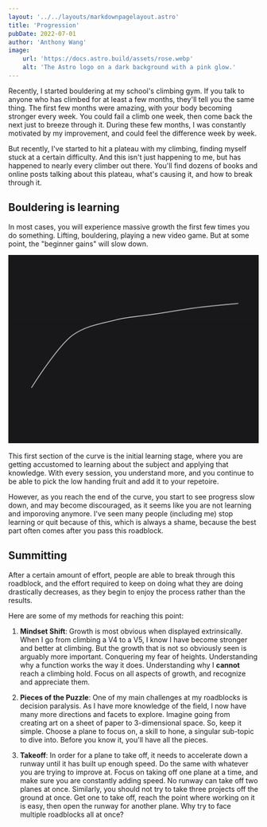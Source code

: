 ```yaml
---
layout: '../../layouts/markdownpagelayout.astro'
title: 'Progression'
pubDate: 2022-07-01
author: 'Anthony Wang'
image:
    url: 'https://docs.astro.build/assets/rose.webp'
    alt: 'The Astro logo on a dark background with a pink glow.'
---
```


Recently, I started bouldering at my school's climbing gym. If you talk to anyone who has climbed for at least a few months, they'll tell you the same thing. The first few months were amazing, with your body becoming stronger every week. You could fail a climb one week, then come back the next just to breeze through it. During these few months, I was constantly motivated by my improvement, and could feel the difference week by week.


But recently, I've started to hit a plateau with my climbing, finding myself stuck at a certain difficulty. And this isn't just happening to me, but has happened to nearly every climber out there. You'll find dozens of books and online posts talking about this plateau, what's causing it, and how to break through it.

## Bouldering is learning

In most cases, you will experience massive growth the first few times you do something. Lifting, bouldering, playing a new video game. But at some point, the "beginner gains" will slow down.

![Graph of the Learning Curve](../../assets/LearningCurve.png)

This first section of the curve is the initial learning stage, where you are getting accustomed to learning about the subject and applying that knowledge. With every session, you understand more, and you continue to be able to pick the low handing fruit and add it to your repetoire.

However, as you reach the end of the curve, you start to see progress slow down, and may become discouraged, as it seems like you are not learning and imporoving anymore. I've seen many people (including me) stop learning or quit because of this, which is always a shame, because the best part often comes after you pass this roadblock.

## Summitting

After a certain amount of effort, people are able to break through this roadblock, and the effort required to keep on doing what they are doing drastically decreases, as they begin to enjoy the process rather than the results.

Here are some of my methods for reaching this point:

1. **Mindset Shift**: Growth is most obvious when displayed extrinsically. When I go from climbing a V4 to a V5, I know I have become stronger and better at climbing. But the growth that is not so obviously seen is arguably more important. Conquering my fear of heights. Understanding why a function works the way it does. Understanding why I **cannot** reach a climbing hold. Focus on all aspects of growth, and recognize and appreciate them.

2. **Pieces of the Puzzle**: One of my main challenges at my roadblocks is decision paralysis. As I have more knowledge of the field, I now have many more directions and facets to explore. Imagine going from creating art on a sheet of paper to 3-dimensional space. So, keep it simple. Choose a plane to focus on, a skill to hone, a singular sub-topic to dive into. Before you know it, you'll have all the pieces.

3. **Takeoff**: In order for a plane to take off, it needs to accelerate down a runway until it has built up enough speed. Do the same with whatever you are trying to improve at. Focus on taking off one plane at a time, and make sure you are constantly adding speed. No runway can take off two planes at once. Similarly, you should not try to take three projects off the ground at once. Get one to take off, reach the point where working on it is easy, then open the runway for another plane. Why try to face multiple roadblocks all at once? 